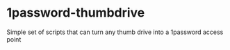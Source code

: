 # 1password-thumbdrive
Simple set of scripts that can turn any thumb drive into a 1password access point
